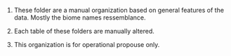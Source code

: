 1. These folder are a manual organization based on general features of the data.
Mostly the biome names ressemblance.

2. Each table of these folders are manually altered.

3. This organization is for operational propouse only.